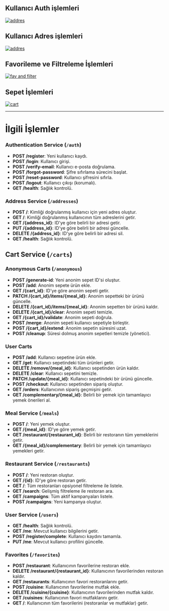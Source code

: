

## Kullanıcı Auth işlemleri
[![addres](https://img.youtube.com/vi/Q1hnGiKgFkA/0.jpg)](https://www.youtube.com/watch?v=Q1hnGiKgFkA)



## Kullanıcı Adres işlemleri
[![addres](https://img.youtube.com/vi/Smo3xrhdCxs/0.jpg)](https://www.youtube.com/watch?v=Smo3xrhdCxs)

## Favorileme ve Filtreleme İşlemleri
[![fav and filter](https://img.youtube.com/vi/JdlhoY3H1nI/0.jpg)](https://www.youtube.com/watch?v=JdlhoY3H1nI)


## Sepet İşlemleri
[![cart](https://img.youtube.com/vi/JBTIM-D3D64/0.jpg)](https://www.youtube.com/watch?v=JBTIM-D3D64)


----
# İlgili İşlemler

### Authentication Service (`/auth`)

- **POST /register**: Yeni kullanıcı kaydı.
- **POST /login**: Kullanıcı girişi.
- **POST /verify-email**: Kullanıcı e-posta doğrulama.
- **POST /forgot-password**: Şifre sıfırlama sürecini başlat.
- **POST /reset-password**: Kullanıcı şifresini sıfırla.
- **POST /logout**: Kullanıcı çıkışı (korumalı).
- **GET /health**: Sağlık kontrolü.

### Address Service (`/addresses`)

- **POST /**: Kimliği doğrulanmış kullanıcı için yeni adres oluştur.
- **GET /**: Kimliği doğrulanmış kullanıcının tüm adreslerini getir.
- **GET /{address_id}**: ID'ye göre belirli bir adresi getir.
- **PUT /{address_id}**: ID'ye göre belirli bir adresi güncelle.
- **DELETE /{address_id}**: ID'ye göre belirli bir adresi sil.
- **GET /health**: Sağlık kontrolü.

## Cart Service (`/carts`)

### Anonymous Carts (`/anonymous`)

- **POST /generate-id**: Yeni anonim sepet ID'si oluştur.
- **POST /add**: Anonim sepete ürün ekle.
- **GET /{cart_id}**: ID'ye göre anonim sepeti getir.
- **PATCH /{cart_id}/items/{meal_id}**: Anonim sepetteki bir ürünü güncelle.
- **DELETE /{cart_id}/items/{meal_id}**: Anonim sepetten bir ürünü kaldır.
- **DELETE /{cart_id}/clear**: Anonim sepeti temizle.
- **GET /{cart_id}/validate**: Anonim sepeti doğrula.
- **POST /merge**: Anonim sepeti kullanıcı sepetiyle birleştir.
- **POST /{cart_id}/extend**: Anonim sepetin süresini uzat.
- **POST /cleanup**: Süresi dolmuş anonim sepetleri temizle (yönetici).

### User Carts

- **POST /add**: Kullanıcı sepetine ürün ekle.
- **GET /get**: Kullanıcı sepetindeki tüm ürünleri getir.
- **DELETE /remove/{meal_id}**: Kullanıcı sepetinden ürün kaldır.
- **DELETE /clear**: Kullanıcı sepetini temizle.
- **PATCH /update/{meal_id}**: Kullanıcı sepetindeki bir ürünü güncelle.
- **POST /checkout**: Kullanıcı sepetinden sipariş oluştur.
- **GET /orders**: Kullanıcının sipariş geçmişini getir.
- **GET /complementary/{meal_id}**: Belirli bir yemek için tamamlayıcı yemek önerileri al.

### Meal Service (`/meals`)

- **POST /**: Yeni yemek oluştur.
- **GET /{meal_id}**: ID'ye göre yemek getir.
- **GET /restaurant/{restaurant_id}**: Belirli bir restoranın tüm yemeklerini getir.
- **GET /{meal_id}/complementary**: Belirli bir yemek için tamamlayıcı yemekleri getir.

### Restaurant Service (`/restaurants`)

- **POST /**: Yeni restoran oluştur.
- **GET /{id}**: ID'ye göre restoran getir.
- **GET /**: Tüm restoranları opsiyonel filtreleme ile listele.
- **GET /search**: Gelişmiş filtreleme ile restoran ara.
- **GET /campaigns**: Tüm aktif kampanyaları listele.
- **POST /campaigns**: Yeni kampanya oluştur.

### User Service (`/users`)

- **GET /health**: Sağlık kontrolü.
- **GET /me**: Mevcut kullanıcı bilgilerini getir.
- **POST /register/complete**: Kullanıcı kaydını tamamla.
- **PUT /me**: Mevcut kullanıcı profilini güncelle.

### Favorites (`/favorites`)

- **POST /restaurant**: Kullanıcının favorilerine restoran ekle.
- **DELETE /restaurant/{restaurant_id}**: Kullanıcının favorilerinden restoran kaldır.
- **GET /restaurants**: Kullanıcının favori restoranlarını getir.
- **POST /cuisine**: Kullanıcının favorilerine mutfak ekle.
- **DELETE /cuisine/{cuisine}**: Kullanıcının favorilerinden mutfak kaldır.
- **GET /cuisines**: Kullanıcının favori mutfaklarını getir.
- **GET /**: Kullanıcının tüm favorilerini (restoranlar ve mutfaklar) getir.

